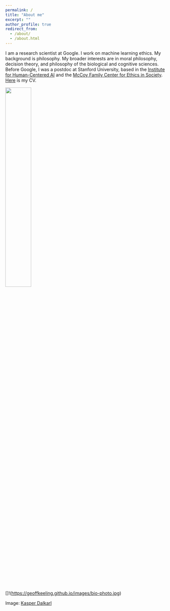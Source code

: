 ```yaml
---
permalink: /
title: "About me"
excerpt: ""
author_profile: true
redirect_from: 
  - /about/
  - /about.html
---
```


I am a research scientist at Google. I work on machine learning ethics. My background is philosophy. My broader interests are in moral philosophy, decision theory, and philosophy of the biological and cognitive sciences. Before Google, I was a postdoc at Stanford University, based in the [Institute for Human-Centered AI](https://hai.stanford.edu/) and the [McCoy Family Center for Ethics in Society](https://ethicsinsociety.stanford.edu/). [Here](https://geoffkeeling.github.io/files/CV.pdf) is my CV.

<img src="geoffkeeling.github.io/images/bio-photo.jpg" width=40% height=40%>

[]!(https://geoffkeeling.github.io/images/bio-photo.jpg)

Image: [Kasper Dalkarl](https://www.kasperdalkarl.com/)

